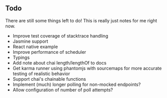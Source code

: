 ## Todo

There are still some things left to do! This is really just notes for me right now.

- Improve test coverage of stacktrace handling
- Jasmine support
- React native example
- Improve performance of scheduler
- Typings
- Add note about chai length/lengthOf to docs
- Get karma runner using phantomjs with sourcemaps for more accurate testing of realistic behavior
- Support chai's chainable functions
- Implement (much) longer polling for non-mocked endpoints?
- Allow configuration of number of poll attempts?
